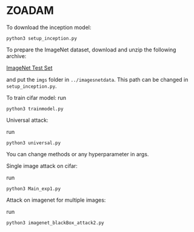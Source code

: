 # ZOADAM

To download the inception model:

```
python3 setup_inception.py
```

To prepare the ImageNet dataset, download and unzip the following archive:

[ImageNet Test Set](http://jaina.cs.ucdavis.edu/datasets/adv/imagenet/img.tar.gz)


and put the `imgs` folder in `../imagesnetdata`. This path can be changed
in `setup_inception.py`.

To train cifar model:
run 
```
python3 trainmodel.py
```

Universal attack:

run 
```
python3 universal.py 
```
You can change methods or any hyperparameter in args.

Single image attack on cifar:

run 
```
python3 Main_exp1.py
```

Attack on imagenet for multiple images:

run 
```
python3 imagenet_blackBox_attack2.py
```
